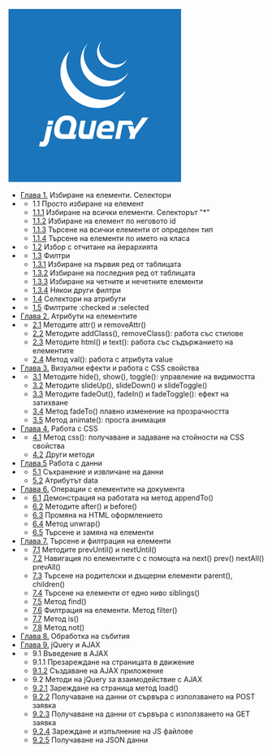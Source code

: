 ![](jq.png)

*   [Глава 1.](1.html) Избиране на елементи. Селектори
*   *   1.1 Просто избиране на елемент
    *   [1.1.1](1.1.1.html) Избиране на всички елементи. Селекторът "*"
    *   [1.1.2](1.1.2.html) Избиране на елемент по неговото id
    *   [1.1.3](1.1.3.html) Търсене на всички елементи от определен тип
    *   [1.1.4](1.1.4.html) Търсене на елементи по името на класа
*   *   [1.2](1.2.html) Избор с отчитане на йерархията
*   *   [1.3](1.3.html) Филтри
    *   [1.3.1](1.3.1.html) Избиране на първия ред от таблицата
    *   [1.3.2](1.3.2.html) Избиране на последния ред от таблицата
    *   [1.3.3](1.3.3.html) Избиране на четните и нечетните елементи
    *   [1.3.4](1.3.4.html) Някои други филтри
*   *   [1.4](1.4.html) Селектори на атрибути
*   *   [1.5](1.5.html) Филтрите :checked и :selected
*   [Глава 2.](2.html) Атрибути на елементите
*   *   [2.1](2.1.html) Методите attr() и removeAttr()
    *   [2.2](2.2.html) Методите addClass(), removeClass(): работа със стилове
    *   [2.3](2.3.html) Методите html() и text(): работа със съдържанието на елементите
    *   [2.4](2.4.html) Метод val(): работа с атрибута value
*   [Глава 3.](3.html) Визуални ефекти и работа с CSS свойства
*   *   [3.1](3.1.html) Методите hide(), show(), toggle(): управление на видимостта
    *   [3.2](3.2.html) Методите slideUp(), slideDown() и slideToggle()
    *   [3.3](3.3.html) Методите fadeOut(), fadeIn() и fadeToggle(): ефект на затихване
    *   [3.4](3.4.html) Метод fadeTo() плавно изменение на прозрачността
    *   [3.5](3.5.html) Метод animate(): проста анимация
*   [Глава 4.](4.html) Работа с CSS
*   *   [4.1](4.1.html) Метод css(): получаване и задаване на стойности на CSS свойства
    *   [4.2](4.2.html) Други методи
*   [Глава.5](5.html) Работа с данни
*   *   [5.1](5.1.html) Съхранение и извличане на данни
    *   [5.2](5.2.html) Атрибутът data
*   [Глава 6.](6.html) Операции с елементите на документа
*   *   [6.1](6.1.html) Демонстрация на работата на метод appendTo()
    *   [6.2](6.2.html) Методите after() и before()
    *   [6.3](6.3.html) Промяна на HTML оформлението
    *   [6.4](6.4.html) Метод unwrap()
    *   [6.5](6.5.html) Търсене и замяна на елементи
*   [Глава 7.](7.html) Търсене и филтрация на елементи
*   *   [7.1](7.1.html) Методите prevUntil() и nextUntil()
    *   [7.2](7.2.html) Навигация по елементите с с помощта на next() prev() nextAll() prevAll()
    *   [7.3](7.3.html) Търсене на родителски и дъщерни елементи parent(), children()
    *   [7.4](7.4.html) Търсене на елементи от едно ниво siblings()
    *   [7.5](7.5.html) Метод find()
    *   [7.6](7.6.html) Филтрация на елементи. Метод filter()
    *   [7.7](7.7.html) Метод is()
    *   [7.8](7.8.html) Метод not()
*   [Глава 8.](8.html) Обработка на събития
*   [Глава 9.](9.html) jQuery и AJAX
*   *   9.1 Въведение в AJAX
    *   9.1.1 Презареждане на страницата в движение
    *   [9.1.2](9-ajax/9-1-2-simple-app) Създаване на AJAX приложение
*   *   9.2 Методи на jQuery за взаимодействие с AJAX
    *   [9.2.1](9-ajax/9.2.1.html) Зареждане на страница метод load()
    *   [9.2.2](9-ajax/9.2.2.html) Получаване на данни от сървъра с използването на POST заявка
    *   [9.2.3](9-ajax/9.2.3.html) Получаване на данни от сървъра с използването на GET заявка
    *   [9.2.4](9-ajax/9.2.4.html) Зареждане и изпълнение на JS файлове
    *   [9.2.5](9-ajax/9.2.5.html) Получаване на JSON данни